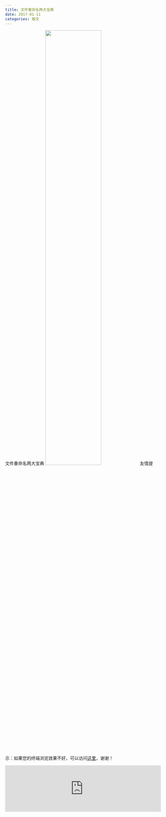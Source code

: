 ```yaml
---
title: 文件重命名两大宝典
date: 2017-01-11
categories: 推文
---
```

文件重命名两大宝典
<img src="http://mmbiz.qpic.cn/mmbiz_jpg/ACviaWTBFxhbMVv4FevQFf0MQM5PztzTdCGFHTKFZoVBTGuSrbB81icrdbTX1YbkyiaUUTxaybPGyGvRSpP2v2Ticw/0?wx_fmt.jpeg" style="width: 60%; height: auto;"/><!--more-->
友情提示：如果您的终端浏览效果不好，可以访问[这里](https://stata-club.github.io/stata_article/2017-01-11.html)，谢谢！
<iframe src="https://stata-club.github.io/stata_article/2017-01-11.html" id="iframepage" frameborder="0" scrolling="no" marginheight="0" marginwidth="0" width="100%" onLoad="iFrameHeight()"></iframe>
<script type="text/javascript" language="javascript">
function iFrameHeight() {
var ifm= document.getElementById("iframepage");
var subWeb = document.frames ? document.frames["iframepage"].document : ifm.contentDocument;   
if(ifm != null && subWeb != null) {
 ifm.height = subWeb.body.scrollHeight;
} 
} 
</script> 